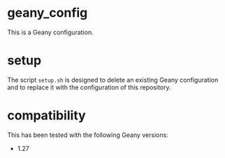 # geany_config

This is a Geany configuration.

# setup

The script `setup.sh` is designed to delete an existing Geany configuration and to replace it with the configuration of this repository.

# compatibility

This has been tested with the following Geany versions:

- 1.27
